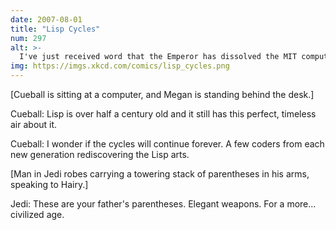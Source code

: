 ```yaml
---
date: 2007-08-01
title: "Lisp Cycles"
num: 297
alt: >-
  I've just received word that the Emperor has dissolved the MIT computer science program permanently.
img: https://imgs.xkcd.com/comics/lisp_cycles.png
---
```

[Cueball is sitting at a computer, and Megan is standing behind the desk.]

Cueball: Lisp is over half a century old and it still has this perfect, timeless air about it.

Cueball: I wonder if the cycles will continue forever. A few coders from each new generation rediscovering the Lisp arts.

[Man in Jedi robes carrying a towering stack of parentheses in his arms, speaking to Hairy.]

Jedi: These are your father's parentheses. Elegant weapons. For a more... civilized age.